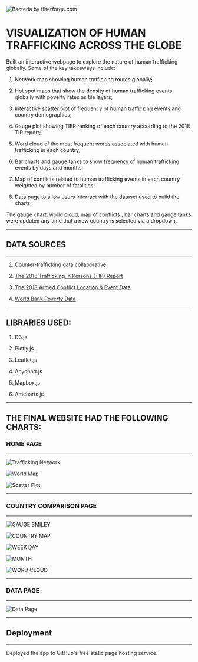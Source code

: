 ![Bacteria by filterforge.com](Images/human-trafficking.jpg)

# VISUALIZATION OF HUMAN TRAFFICKING ACROSS THE GLOBE

Built an interactive webpage to explore the nature of human trafficking globally. Some of the key takeaways include:

1. Network map showing human trafficking routes globally;

2. Hot spot maps that show the density of human trafficking events globally with poverty rates as tile layers;

3. Interactive scatter plot of frequency of human trafficking events and country demographics; 

4. Gauge plot showing TIER ranking of each country according to the 2018 TIP report;

5. Word cloud of the most frequent words associated with human trafficking in each country;

6. Bar charts and gauge tanks to show frequency of human trafficking events by days and months;

7. Map of conflicts related to human trafficking events in each country weighted by number of fatalities;

8. Data page to allow users interract with the dataset used to build the charts.

The gauge chart, world cloud, map of conflicts , bar charts and gauge tanks were updated any time that a new country is selected via a dropdown.

- - -

## DATA SOURCES

- - -

1. [Counter-trafficking data collaborative](https://www.ctdatacollaborative.org/)

2. [The 2018 Trafficking in Persons (TIP) Report](https://www.state.gov/trafficking-in-persons-report/)

3. [The 2018 Armed Conflict Location & Event Data](www.acleddata.com)

4. [World Bank Poverty Data](http://datatopics.worldbank.org/world-development-indicators/)

- - -

## LIBRARIES USED:


1. D3.js

2. Plotly.js

3. Leaflet.js

4. Anychart.js

5. Mapbox.js

6. Amcharts.js

- - -

##  THE FINAL WEBSITE HAD THE FOLLOWING CHARTS:


### HOME PAGE

- - -

![Trafficking Network](Images/traf_network.png)

![World Map](Images/world_map.png)

![Scatter Plot](Images/scatter_plot.png)

- - -

### COUNTRY COMPARISON PAGE

- - -

![GAUGE SMILEY](Images/gauge_smiley.png)

![COUNTRY MAP](Images/country_map.png)

![WEEK DAY](Images/week_day.png)

![MONTH](Images/month.png)

![WORD CLOUD](Images/word_cloud.png)

- - -

### DATA PAGE

- - -

![Data Page](Images/datapage.png)

- - -

## Deployment

- - -

Deployed the app to GitHub's free static page hosting service.



